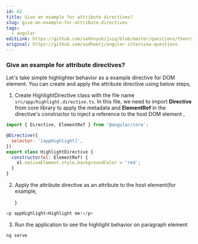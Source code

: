 ```yaml
---
id: 62
title: Give an example for attribute directives?
slug: give-an-example-for-attribute-directives
tags:
  - angular
editLink: https://github.com/sakhnyuk/jsiq/blob/master/questions/theory/angular/62.md
original: https://github.com/sudheerj/angular-interview-questions
---
```


### Give an example for attribute directives?

Let's take simple highlighter behavior as a example directive for DOM element. You can create and apply the attribute directive using below steps,

1. Create HighlightDirective class with the file name `src/app/highlight.directive.ts`. In this file, we need to import **Directive** from core library to apply the metadata and **ElementRef** in the directive's constructor to inject a reference to the host DOM element ,

```javascript
import { Directive, ElementRef } from '@angular/core';

@Directive({
  selector: '[appHighlight]',
})
export class HighlightDirective {
  constructor(el: ElementRef) {
    el.nativeElement.style.backgroundColor = 'red';
  }
}
```

2. Apply the attribute directive as an attribute to the host element(for example, <p>)

```javascript
<p appHighlight>Highlight me!</p>
```

3. Run the application to see the highlight behavior on paragraph element

```javascript
ng serve
```